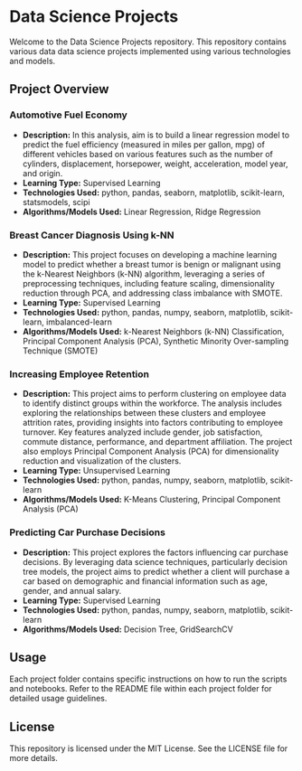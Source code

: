 # Data Science Projects
Welcome to the Data Science Projects repository. This repository contains various data data science projects implemented using various technologies and models.

## Project Overview
### Automotive Fuel Economy
- **Description:** In this analysis, aim is to build a linear regression model to predict the fuel efficiency (measured in miles per gallon, mpg) of different vehicles based on various features such as the number of cylinders, displacement, horsepower, weight, acceleration, model year, and origin.
- **Learning Type:** Supervised Learning
- **Technologies Used:** python, pandas, seaborn, matplotlib, scikit-learn, statsmodels, scipi
- **Algorithms/Models Used:** Linear Regression, Ridge Regression

### Breast Cancer Diagnosis Using k-NN
- **Description:** This project focuses on developing a machine learning model to predict whether a breast tumor is benign or malignant using the k-Nearest Neighbors (k-NN) algorithm, leveraging a series of preprocessing techniques, including feature scaling, dimensionality reduction through PCA, and addressing class imbalance with SMOTE.
- **Learning Type:** Supervised Learning
- **Technologies Used:** python, pandas, numpy, seaborn, matplotlib, scikit-learn, imbalanced-learn
- **Algorithms/Models Used:** k-Nearest Neighbors (k-NN) Classification, Principal Component Analysis (PCA), Synthetic Minority Over-sampling Technique (SMOTE)

### Increasing Employee Retention
- **Description:** This project aims to perform clustering on employee data to identify distinct groups within the workforce. The analysis includes exploring the relationships between these clusters and employee attrition rates, providing insights into factors contributing to employee turnover. Key features analyzed include gender, job satisfaction, commute distance, performance, and department affiliation. The project also employs Principal Component Analysis (PCA) for dimensionality reduction and visualization of the clusters.
- **Learning Type:** Unsupervised Learning
- **Technologies Used:** python, pandas, numpy, seaborn, matplotlib, scikit-learn
- **Algorithms/Models Used:** K-Means Clustering, Principal Component Analysis (PCA)

### Predicting Car Purchase Decisions
- **Description:** This project explores the factors influencing car purchase decisions. By leveraging data science techniques, particularly decision tree models, the project aims to predict whether a client will purchase a car based on demographic and financial information such as age, gender, and annual salary.
- **Learning Type:** Supervised Learning
- **Technologies Used:** python, pandas, numpy, seaborn, matplotlib, scikit-learn
- **Algorithms/Models Used:** Decision Tree, GridSearchCV

## Usage
Each project folder contains specific instructions on how to run the scripts and notebooks. Refer to the README file within each project folder for detailed usage guidelines.

## License
This repository is licensed under the MIT License. See the LICENSE file for more details.


